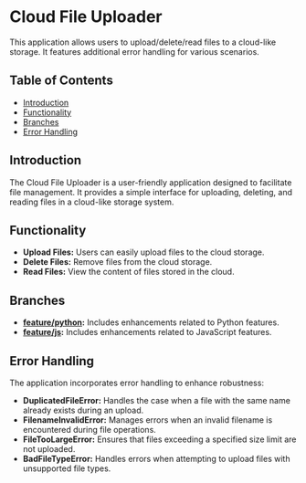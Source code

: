 # Cloud File Uploader

This application allows users to upload/delete/read files to a cloud-like storage. It features additional error handling for various scenarios.

## Table of Contents

- [Introduction](#introduction)
- [Functionality](#functionality)
- [Branches](#branches)
- [Error Handling](#error-handling)


## Introduction

The Cloud File Uploader is a user-friendly application designed to facilitate file management. It provides a simple interface for uploading, deleting, and reading files in a cloud-like storage system.
## Functionality

- **Upload Files:** Users can easily upload files to the cloud storage.
- **Delete Files:** Remove files from the cloud storage.
- **Read Files:** View the content of files stored in the cloud.

## Branches

- **[feature/python](https://github.com/hei-school/cc-hei-hub-prog5-clean-code/tree/feature/python):** Includes enhancements related to Python features.
- **[feature/js](https://github.com/hei-school/cc-hei-hub-prog5-clean-code/tree/feature/js):** Includes enhancements related to JavaScript features.


## Error Handling

The application incorporates error handling to enhance robustness:

- **DuplicatedFileError:** Handles the case when a file with the same name already exists during an upload.
- **FilenameInvalidError:** Manages errors when an invalid filename is encountered during file operations.
- **FileTooLargeError:** Ensures that files exceeding a specified size limit are not uploaded.
- **BadFileTypeError:** Handles errors when attempting to upload files with unsupported file types.

